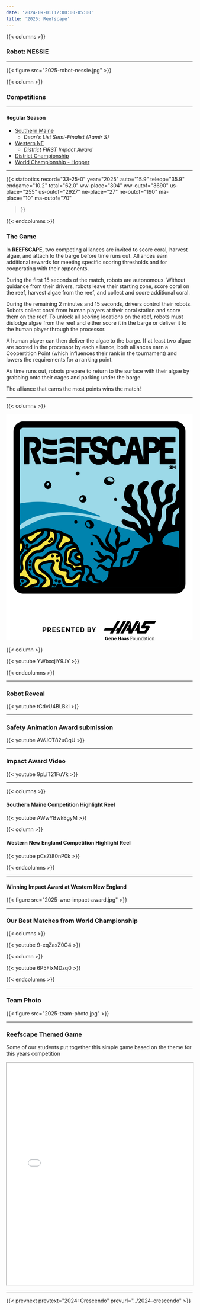 ```yaml
---
date: '2024-09-01T12:00:00-05:00'
title: '2025: Reefscape'
---
```


{{< columns >}}

### Robot: NESSIE

---

{{< figure src="2025-robot-nessie.jpg" >}}

{{< column >}}

### Competitions

---

#### Regular Season

* [Southern Maine](https://www.thebluealliance.com/event/2025mefal)
  * _Dean's List Semi-Finalist (Aamir S)_
* [Western NE](https://www.thebluealliance.com/event/2025mawne)
  * _District FIRST Impact Award_
* [District Championship](https://www.thebluealliance.com/event/2025necmp)
* [World Championship - Hopper](https://www.thebluealliance.com/event/2025hop)

---

{{< statbotics
    record="33-25-0" year="2025"
    auto="15.9" teleop="35.9" endgame="10.2" total="62.0"
    ww-place="304" ww-outof="3690"
    us-place="255" us-outof="2927"
    ne-place="27"  ne-outof="190"
    ma-place="10"  ma-outof="70"
>}}

{{< endcolumns >}}

### The Game

In **REEFSCAPE**, two competing alliances are invited to score coral, harvest algae, and attach to the barge before time runs out. Alliances earn additional rewards for meeting specific scoring thresholds and for cooperating with their opponents.

During the first 15 seconds of the match, robots are autonomous. Without guidance from their drivers, robots leave their starting zone, score coral on the reef, harvest algae from the reef, and collect and score additional coral.

During the remaining 2 minutes and 15 seconds, drivers control their robots. Robots collect coral from human players at their coral station and score them on the reef. To unlock all scoring locations on the reef, robots must dislodge algae from the reef and either score it in the barge or deliver it to the human player through the processor.

A human player can then deliver the algae to the barge. If at least two algae are scored in the processor by each alliance, both alliances earn a Coopertition Point (which influences their rank in the tournament) and lowers the requirements for a ranking point.

As time runs out, robots prepare to return to the surface with their algae by grabbing onto their cages and
parking under the barge.

The alliance that earns the most points wins the match!

---

{{< columns >}}

[![Reefscape Logo](reefscape-frc-logo.png)]()

{{< column >}}

{{< youtube YWbxcjlY9JY >}}

{{< endcolumns >}}

---

### Robot Reveal

{{< youtube tCdvU4BLBkI >}}

---

### Safety Animation Award submission

{{< youtube AWJOT82uCqU >}}

---

### Impact Award Video

{{< youtube 9pLiT21FuVk >}}

---

{{< columns >}}

#### Southern Maine Competition Highlight Reel

{{< youtube AWwYBwkEgyM >}}

{{< column >}}

#### Western New England Competition Highlight Reel

{{< youtube pCsZt80nP0k >}}

{{< endcolumns >}}

---

#### Winning Impact Award at Western New England

{{< figure src="2025-wne-impact-award.jpg" >}}


---

### Our Best Matches from World Championship

{{< columns >}}

{{< youtube 9-eqZasZ0G4 >}}

{{< column >}}

{{< youtube 6P5FIxMDzq0 >}}

{{< endcolumns >}}

---

### Team Photo

{{< figure src="2025-team-photo.jpg" >}}

---

### Reefscape Themed Game

Some of our students put together this simple game based on the theme for this years competition


<iframe width="100%" height="600" name="iframe" src="/2025-reefscape-trash-game/index.html"></iframe>

---

{{< prevnext prevtext="2024: Crescendo" prevurl="../2024-crescendo" >}}


